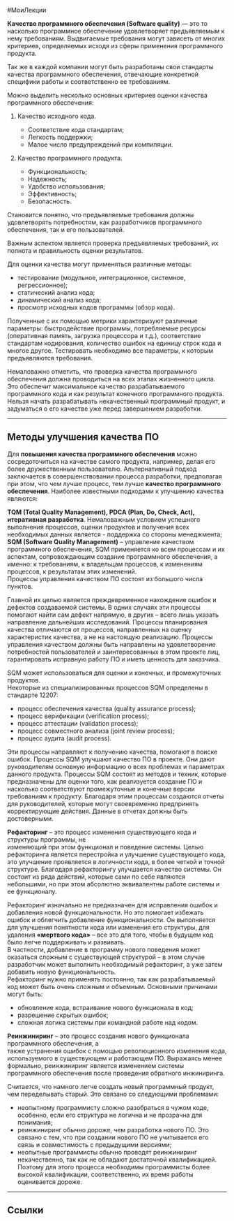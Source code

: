#МоиЛекции 

**Качество программного обеспечения (Software quality)** — это то насколько программное обеспечение удовлетворяет предъявляемым к нему требованиям. Выдвигаемые требования могут зависеть от многих критериев, определяемых исходя из сферы применения программного продукта.

Так же в каждой компании могут быть разработаны свои стандарты качества программного обеспечения, отвечающие конкретной специфики работы и соответственно ее требованиям.

Можно выделить несколько основных критериев оценки качества программного обеспечения:

1. Качество исходного кода.
	- Соответствие кода стандартам;
	- Легкость поддержки;
	- Малое число предупреждений при компиляции.

1. Качество программного продукта.
	- Функциональность;
	- Надежность;
	- Удобство использования;
	- Эффективность;
	- Безопасность.

Становится понятно, что предъявляемые требования должны удовлетворять потребностям, как разработчиков программного обеспечения, так и его пользователей.

Важным аспектом является проверка предъявляемых требований, их полнота и правильность оценки результатов. 

Для оценки качества могут применяться различные методы:

- тестирование (модульное, интеграционное, системное, регрессионное);
- статический анализ кода;
- динамический анализ кода;
- просмотр исходных кодов программы (обзор кода).

Полученные с их помощью метрики характеризуют различные параметры: быстродействие программы, потребляемые ресурсы (оперативная память, загрузка процессора и т.д.), соответствие стандартам кодирования, количество ошибок на единицу строк кода и многое другое. Тестировать необходимо все параметры, к которым предъявляются требования.

Немаловажно отметить, что проверка качества программного обеспечения должна проводиться на всех этапах жизненного цикла. Это обеспечит максимальное качество разрабатываемого программного кода и как результат конечного программного продукта. Нельзя начать разрабатывать некачественный программный продукт, и задуматься о его качестве уже перед завершением разработки.

---
## Методы улучшения качества ПО

Для **повышения качества программного обеспечения** можно сосредоточиться на качестве самого продукта, например, делая его более дружественным пользователю. Альтернативный подход заключается в совершенствовании процесса разработки, предполагая при этом, что чем лучше процесс, тем лучше **качество программного обеспечения**. Наиболее известными подходами к улучшению качества являются:

**TQM (Total Quality Management), PDCA (Plan, Do, Check, Act), итеративная разработка**. Немаловажным условием успешного выполнения процессов, оценки продуктов и получения всех необходимых данных является - поддержка со стороны менеджмента;  
**SQM (Software Quality Management)** – управление качеством программного обеспечения,  SQM применяется ко всем процессам и их аспектам, сопровождающим создание программного  обеспечения, а именно: к требованиям, к владельцам процессов, к изменениям процессов, к результатам этих изменений.  
Процессы управления качеством ПО состоят из большого числа пунктов.

Главной их целью является преждевременное нахождение ошибок и дефектов создаваемой системы. В одних случаях эти процессы помогают найти сам дефект напрямую, в других – всего лишь указать направление дальнейших исследований. Процессы планирования качества отличаются от процессов, направленных на оценку характеристик качества, а не на настоящую реализацию. Процессы управления качеством должны быть направлены на удовлетворение потребностей пользователей и заинтересованных в этом проекте лиц, гарантировать исправную работу ПО и иметь ценность для заказчика.

SQM может использоваться для оценки и конечных, и промежуточных продуктов.  
Некоторые из специализированных процессов SQM определены в стандарте 12207:  
- процесс обеспечения качества (quality assurance process);  
- процесс верификации (verification process);  
- процесс аттестации (validation process);  
- процесс совместного анализа (joint review process);  
- процесс аудита (audit process).  
  
Эти процессы направляют к получению качества, помогают в поиске ошибок. Процессы SQM улучшают качество ПО в проекте. Они дают руководителям основную информацию о всех проблемах и параметрах данного продукта. Процессы SQM состоят из методов и техник, которые предназначены для оценки того, как реализуется создание ПО и насколько соответствуют промежуточные и конечные версии требованиям к продукту. Благодаря этим процессам создаются отчеты для руководителей, которые могут своевременно предпринять корректирующие действия. Данные в отчетах должны быть достоверными.
  
**Рефакторинг** – это процесс изменения существующего кода и структуры программы, не  
изменяющий при этом функционал и поведение системы. Целью рефакторинга является перестройка и улучшение существующего кода, это улучшение проявляется в логичности кода, в более четкой и точной структуре. Благодаря рефакторингу улучшается качество системы. Он состоит из ряда действий, которые сами по себе являются небольшими, но при этом абсолютно эквивалентны работе системы и ее функционалу.

Рефакторинг изначально не предназначен для исправления ошибок и добавления новой функциональности. Но это помогает избежать ошибок и облегчить добавление функциональности. Он выполняется для улучшения понятности кода или изменения его структуры, для удаления **«мертвого кода»** – все это для того, чтобы в будущем код было легче поддерживать и развивать.  
В частности, добавление в программу нового поведения может оказаться сложным с существующей структурой – в этом случае разработчик может выполнить необходимый рефакторинг, а уже затем добавить новую функциональность.  
Рефакторинг нужно применять постоянно, так как разрабатываемый код может быть очень сложным и объемным. Основными причинами могут быть:  
- обновление кода, встраивание нового функционала в код;  
- разрешение скрытых ошибок;  
- сложная логика системы при командной работе над кодом.

**Реинжиниринг** – это процесс создания нового функционала программного обеспечения, а  
также устранения ошибок с помощью революционного изменения кода, используемого в существующем и работающем ПО. Выражаясь менее формально, реинжиниринг является изменением системы программного обеспечения после проведения обратного инжиниринга.

Считается, что намного легче создать новый программный продукт, чем переделывать старый. Это связано со следующими проблемами:  

- неопытному программисту сложно разобраться в чужом коде, особенно, если его структура не логична и не прозрачна для понимания;  
- реинжиниринг обычно дороже, чем разработка нового ПО. Это связано с тем, что при создании нового ПО не учитывается его связь и совместимость с предыдущими версиями;  
- неопытные программисты обычно проводят реинжиниринг некачественно, так как не обладают достаточной квалификацией. Поэтому для этого процесса необходимы программисты более высокой квалификации, соответственно, их время работы оценивается дороже.

---
## Ссылки